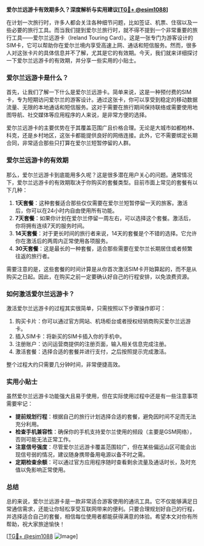 **爱尔兰远游卡有效期多久？深度解析与实用建议[[TG💪+ @esim1088](https://t.me/s/esim1088)]**

在计划一次旅行时，许多人都会关注各种细节问题，比如签证、机票、住宿以及一些必要的旅行工具。而当我们提到爱尔兰旅行时，就不得不提到一个非常重要的旅行工具——爱尔兰远游卡（Ireland Touring Card）。这是一张专门为游客设计的SIM卡，它可以帮助你在爱尔兰境内享受高速上网、通话和短信服务。然而，很多人对这张卡片的具体信息并不了解，尤其是它的有效期。今天，我们就来详细探讨一下爱尔兰远游卡的有效期，并分享一些实用的小贴士。

### 爱尔兰远游卡是什么？

首先，让我们了解一下什么是爱尔兰远游卡。简单来说，这是一种预付费的SIM卡，专为短期访问爱尔兰的游客设计。通过这张卡，你可以享受到稳定的移动数据流量、无限的本地通话和短信服务。这对于需要在旅行期间保持联络或需要使用地图导航、社交媒体等应用程序的人来说，是非常方便的选择。

爱尔兰远游卡的主要优势在于其覆盖范围广且价格合理。无论是大城市如都柏林、科克，还是乡村地区，这张卡都能提供良好的网络连接。此外，它不需要绑定长期合同，非常适合那些只打算在爱尔兰短暂停留的人群。

### 爱尔兰远游卡的有效期

那么，爱尔兰远游卡到底能用多久呢？这是很多潜在用户关心的问题。通常情况下，爱尔兰远游卡的有效期取决于你购买的套餐类型。目前市面上常见的套餐有以下几种：

1. **1天套餐**：这种套餐适合那些仅仅需要在爱尔兰短暂停留一天的旅客。激活后，你可以在24小时内自由使用所有功能。
2. **7天套餐**：如果你计划在爱尔兰停留一周左右，可以选择这个套餐。激活后，你将拥有连续7天的服务时间。
3. **14天套餐**：对于更长时间的旅行者来说，14天的套餐是个不错的选择。它允许你在激活后的两周内正常使用各项服务。
4. **30天套餐**：这是最长的一种套餐，适合那些需要在爱尔兰长期居住或者频繁往返的旅行者。

需要注意的是，这些套餐的时间计算是从你首次激活SIM卡开始算起的，而不是从购买之日起。因此，在购买之前一定要确认好自己的行程安排，以免浪费资源。

### 如何激活爱尔兰远游卡？

激活爱尔兰远游卡的过程其实很简单，只需按照以下步骤操作即可：

1. 购买卡片：你可以通过官方网站、机场柜台或者授权经销商购买爱尔兰远游卡。
2. 插入SIM卡：将新买的SIM卡插入你的手机中。
3. 注册账户：访问运营商提供的注册页面，输入相关信息完成注册。
4. 激活套餐：选择合适的套餐并进行支付，之后按照提示完成激活。

整个过程大约只需要几分钟时间，非常便捷高效。

### 实用小贴士

虽然爱尔兰远游卡功能强大且易于使用，但在实际使用过程中还是有一些注意事项需要牢记：

- **提前规划行程**：根据自己的旅行计划选择合适的套餐，避免因时间不足而无法充分利用。
- **检查手机兼容性**：确保你的手机支持爱尔兰使用的频段（主要是GSM网络），否则可能无法正常工作。
- **注意信号强度**：尽管爱尔兰远游卡覆盖范围较广，但在某些偏远山区可能会出现信号弱的情况，建议随身携带备用电源以备不时之需。
- **定期检查余额**：可以通过官方应用程序随时查看剩余流量及通话时长，及时充值以免影响正常使用。

### 总结

总的来说，爱尔兰远游卡是一款非常适合游客使用的通讯工具。它不仅能够满足日常通信需求，还能让你轻松享受互联网带来的便利。只要合理规划好自己的行程，并选择适合自己的套餐，相信每位使用者都能获得满意的体验。希望本文对你有所帮助，祝大家旅途愉快！

[[TG💪+ @esim1088](https://t.me/s/esim1088) ![Image](https://i.postimg.cc/4NQfJmqS/Snipaste-2025-05-13-00-14-12.png)]